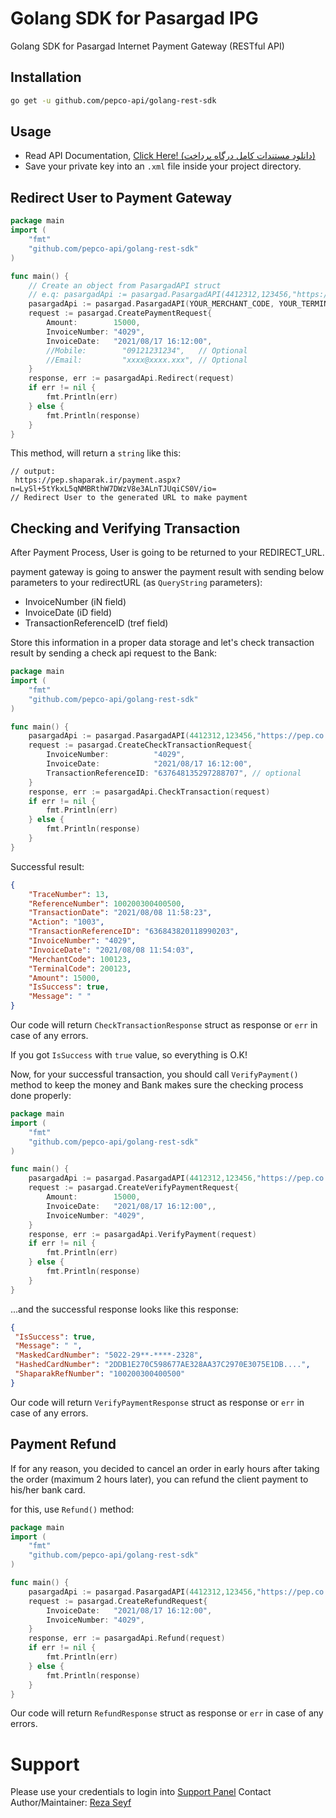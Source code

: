 # Golang SDK for Pasargad IPG

Golang SDK for Pasargad Internet Payment Gateway (RESTful API)

## Installation

```bash
go get -u github.com/pepco-api/golang-rest-sdk
```

## Usage
 - Read API Documentation, [Click Here! (دانلود مستندات کامل درگاه پرداخت)](https://www.pep.co.ir/wp-content/uploads/2019/06/1-__PEP_IPG_REST-13971020.Ver3_.00.pdf)
 - Save your private key into an `.xml` file inside your project directory.
 
 
## Redirect User to Payment Gateway
```go
package main
import (
	"fmt"
	"github.com/pepco-api/golang-rest-sdk"
)

func main() {	
    // Create an object from PasargadAPI struct
    // e.q: pasargadApi := pasargad.PasargadAPI(4412312,123456,"https://pep.co.ir/ipgtest","cert.xml");
    pasargadApi := pasargad.PasargadAPI(YOUR_MERCHANT_CODE, YOUR_TERMINAL_ID, REDIRECT_URL, CERT_FILE_HERE)
    request := pasargad.CreatePaymentRequest{
        Amount:        15000,
        InvoiceNumber: "4029",
        InvoiceDate:   "2021/08/17 16:12:00",
        //Mobile:        "09121231234",   // Optional
        //Email:         "xxxx@xxxx.xxx", // Optional
    }
    response, err := pasargadApi.Redirect(request)
    if err != nil {
        fmt.Println(err)
    } else {
        fmt.Println(response)
    }
}
```

This method, will return a `string` like this:

```
// output:
 https://pep.shaparak.ir/payment.aspx?n=LySl+5tYkxL5qNMBRthW7DWzV8e3ALnTJUqiCS0V/io=
// Redirect User to the generated URL to make payment
```

## Checking and Verifying Transaction
After Payment Process, User is going to be returned to your REDIRECT_URL.

payment gateway is going to answer the payment result with sending below parameters to your redirectURL (as `QueryString` parameters):
 - InvoiceNumber (iN field) 
 - InvoiceDate (iD field) 
 - TransactionReferenceID (tref field) 
 
Store this information in a proper data storage and let's check transaction result by sending a check api request to the Bank:

```go
package main
import (
	"fmt"
	"github.com/pepco-api/golang-rest-sdk"
)

func main() {	
    pasargadApi := pasargad.PasargadAPI(4412312,123456,"https://pep.co.ir/ipgtest","cert.xml");
    request := pasargad.CreateCheckTransactionRequest{
        InvoiceNumber:          "4029",
        InvoiceDate:            "2021/08/17 16:12:00",
        TransactionReferenceID: "637648135297288707", // optional
    }
    response, err := pasargadApi.CheckTransaction(request)
    if err != nil {
        fmt.Println(err)
    } else {
        fmt.Println(response)
    }
}
```

Successful result:
```json
{
    "TraceNumber": 13,
    "ReferenceNumber": 100200300400500,
    "TransactionDate": "2021/08/08 11:58:23",
    "Action": "1003",
    "TransactionReferenceID": "636843820118990203",
    "InvoiceNumber": "4029",
    "InvoiceDate": "2021/08/08 11:54:03",
    "MerchantCode": 100123,
    "TerminalCode": 200123,
    "Amount": 15000,
    "IsSuccess": true,
    "Message": " "
}
```
Our code will return `CheckTransactionResponse` struct as response or `err` in case of any errors.

If you got `IsSuccess` with `true` value, so everything is O.K!

Now, for your successful transaction, you should call `VerifyPayment()` method to keep the money and Bank makes sure the checking process done properly:


```go
package main
import (
	"fmt"
	"github.com/pepco-api/golang-rest-sdk"
)

func main() {	
	pasargadApi := pasargad.PasargadAPI(4412312,123456,"https://pep.co.ir/ipgtest","cert.xml");
	request := pasargad.CreateVerifyPaymentRequest{
		Amount:        15000,
		InvoiceDate:   "2021/08/17 16:12:00",,
		InvoiceNumber: "4029",
	}
	response, err := pasargadApi.VerifyPayment(request)
	if err != nil {
		fmt.Println(err)
	} else {
		fmt.Println(response)
	}
}
```


...and the successful response looks like this response:
```json
{
 "IsSuccess": true,
 "Message": " ",
 "MaskedCardNumber": "5022-29**-****-2328",
 "HashedCardNumber": "2DDB1E270C598677AE328AA37C2970E3075E1DB....",
 "ShaparakRefNumber": "100200300400500"
}
```
Our code will return `VerifyPaymentResponse` struct as response or `err` in case of any errors.

## Payment Refund
If for any reason, you decided to cancel an order in early hours after taking the order (maximum 2 hours later), you can refund the client payment to his/her bank card.

for this, use `Refund()` method:


```go
package main
import (
	"fmt"
	"github.com/pepco-api/golang-rest-sdk"
)

func main() {
	pasargadApi := pasargad.PasargadAPI(4412312,123456,"https://pep.co.ir/ipgtest","cert.xml");
	request := pasargad.CreateRefundRequest{
		InvoiceDate:   "2021/08/17 16:12:00",
		InvoiceNumber: "4029",
	}
	response, err := pasargadApi.Refund(request)
	if err != nil {
		fmt.Println(err)
	} else {
		fmt.Println(response)
	}
}
```
Our code will return `RefundResponse` struct as response or `err` in case of any errors.

# Support
Please use your credentials to login into [Support Panel](https://my.pep.co.ir)
Contact Author/Maintainer: [Reza Seyf](https://twitter.com/seyfcode)